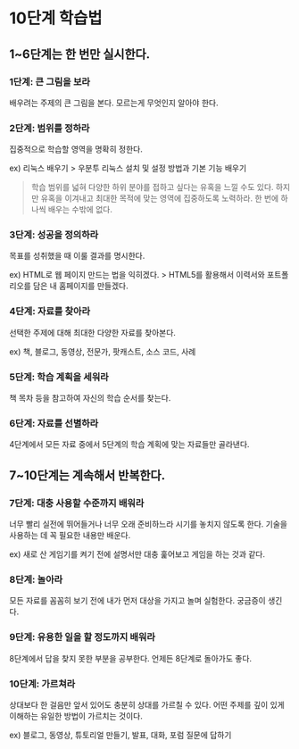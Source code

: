 # 10단계 학습법

## 1~6단계는 한 번만 실시한다.

### 1단계: 큰 그림을 보라

배우려는 주제의 큰 그림을 본다. 모르는게 무엇인지 알아야 한다.

### 2단계: 범위를 정하라

집중적으로 학습할 영역을 명확히 정한다.

ex) 리눅스 배우기 > 우분투 리눅스 설치 및 설정 방법과 기본 기능 배우기

> 학습 범위를 넓혀 다양한 하위 분야를 접하고 싶다는 유혹을 느낄 수도 있다. 하지만 유혹을 이겨내고 최대한 목적에 맞는 영역에 집중하도록 노력하라. 한 번에 하나씩 배우는 수밖에 없다.

### 3단계: 성공을 정의하라

목표를 성취했을 때 이룰 결과를 명시한다.

ex) HTML로 웹 페이지 만드는 법을 익히겠다. > HTML5를 활용해서 이력서와 포트폴리오를 담은 내 홈페이지를 만들겠다.

### 4단계: 자료를 찾아라

선택한 주제에 대해 최대한 다양한 자료를 찾아본다.

ex) 책, 블로그, 동영상, 전문가, 팟캐스트, 소스 코드, 사례

### 5단계: 학습 계획을 세워라

책 목차 등을 참고하여 자신의 학습 순서를 찾는다.

### 6단계: 자료를 선별하라

4단계에서 모든 자료 중에서 5단계의 학습 계획에 맞는 자료들만 골라낸다.

## 7~10단계는 계속해서 반복한다.

### 7단계: 대충 사용할 수준까지 배워라

너무 빨리 실전에 뛰어들거나 너무 오래 준비하느라 시기를 놓치지 않도록 한다. 기술을 사용하는 데 꼭 필요한 내용만 배운다.

ex) 새로 산 게임기를 켜기 전에 설명서만 대충 훑어보고 게임을 하는 것과 같다.

### 8단계: 놀아라

모든 자료를 꼼꼼히 보기 전에 내가 먼저 대상을 가지고 놀며 실험한다. 궁금증이 생긴다.

### 9단계: 유용한 일을 할 정도까지 배워라

8단계에서 답을 찾지 못한 부분을 공부한다. 언제든 8단계로 돌아가도 좋다.

### 10단계: 가르쳐라

상대보다 한 걸음만 앞서 있어도 충분히 상대를 가르칠 수 있다. 어떤 주제를 깊이 있게 이해하는 유일한 방법이 가르치는 것이다.

ex) 블로그, 동영상, 튜토리얼 만들기, 발표, 대화, 포럼 질문에 답하기
